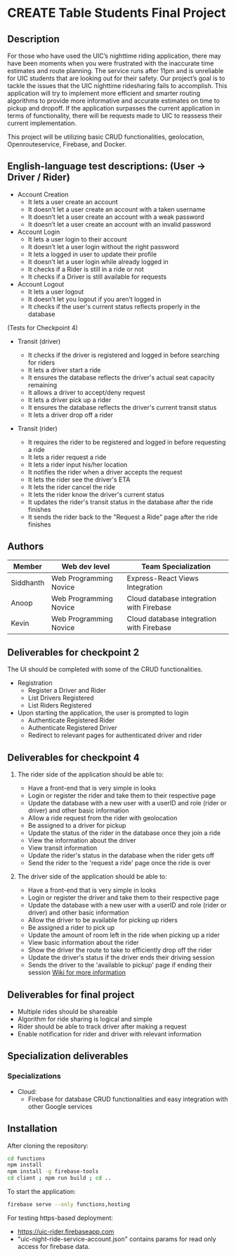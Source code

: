 # CREATE Table Students Final Project

## Description

For those who have used the UIC’s nighttime riding application, there may have been moments when you were frustrated with the inaccurate time estimates and route planning. The service runs after 11pm and is unreliable for UIC students that are looking out for their safety. Our project’s goal is to tackle the issues that the UIC nighttime ridesharing fails to accomplish. This application will try to implement more efficient and smarter routing algorithms to provide more informative and accurate estimates on time to pickup and dropoff. If the application surpasses the current application in terms of functionality, there will be requests made to UIC to reassess their current implementation.

This project will be utilizing basic CRUD functionalities, geolocation, Openrouteservice, Firebase, and Docker.

## English-language test descriptions: (User -> Driver / Rider)

- Account Creation
  - It lets a user create an account
  - It doesn’t let a user create an account with a taken username
  - It doesn’t let a user create an account with a weak password
  - It doesn’t let a user create an account with an invalid password
- Account Login
  - It lets a user login to their account
  - It doesn’t let a user login without the right password
  - It lets a logged in user to update their profile
  - It doesn’t let a user login while already logged in
  - It checks if a Rider is still in a ride or not
  - It checks if a Driver is still available for requests
- Account Logout
  - It lets a user logout
  - It doesn’t let you logout if you aren’t logged in
  - It checks if the user's current status reflects properly in the database
  
(Tests for Checkpoint 4)

- Transit (driver)
  - It checks if the driver is registered and logged in before searching for riders
  - It lets a driver start a ride
  - It ensures the database reflects the driver's actual seat capacity remaining
  - It allows a driver to accept/deny request
  - It lets a driver pick up a rider
  - It ensures the database reflects the driver's current transit status
  - It lets a driver drop off a rider
  
- Transit (rider)
  - It requires the rider to be registered and logged in before requesting a ride
  - It lets a rider request a ride
  - It lets a rider input his/her location
  - It notifies the rider when a driver accepts the request
  - It lets the rider see the driver's ETA
  - It lets the rider cancel the ride
  - It lets the rider know the driver's current status
  - It updates the rider's transit status in the database after the ride finishes
  - It sends the rider back to the "Request a Ride" page after the ride finishes

## Authors

| Member    | Web dev level          | Team Specialization                      |
| --------- | ---------------------- | ---------------------------------------- |
| Siddhanth | Web Programming Novice | Express-React Views Integration          |
| Anoop     | Web Programming Novice | Cloud database integration with Firebase |
| Kevin     | Web Programming Novice | Cloud database integration with Firebase |

## Deliverables for checkpoint 2

The UI should be completed with some of the CRUD functionalities.

- Registration
  - Register a Driver and Rider
  - List Drivers Registered
  - List Riders Registered
- Upon starting the application, the user is prompted to login
  - Authenticate Registered Rider
  - Authenticate Registered Driver
  - Redirect to relevant pages for authenticated driver and rider

## Deliverables for checkpoint 4

1. The rider side of the application should be able to:
   - Have a front-end that is very simple in looks
   - Login or register the rider and take them to their respective page
   - Update the database with a new user with a userID and role (rider or driver) and other basic information
   - Allow a ride request from the rider with geolocation
   - Be assigned to a driver for pickup
   - Update the status of the rider in the database once they join a ride
   - View the information about the driver
   - View transit information
   - Update the rider's status in the database when the rider gets off
   - Send the rider to the 'request a ride' page once the ride is over

2. The driver side of the application should be able to:  
   - Have a front-end that is very simple in looks
   - Login or register the driver and take them to their respective page
   - Update the database with a new user with a userID and role (rider or driver) and other basic information
   - Allow the driver to be available for picking up riders
   - Be assigned a rider to pick up
   - Update the amount of room left in the ride when picking up a rider
   - View basic information about the rider
   - Show the driver the route to take to efficiently drop off the rider
   - Update the driver's status if the driver ends their driving session
   - Sends the driver to the 'available to pickup' page if ending their session
   [Wiki for more information](https://github.com/ckanich-classrooms/final-project-create-table-students/wiki/Discusssions)

## Deliverables for final project

- Multiple rides should be shareable
- Algorithm for ride sharing is logical and simple
- Rider should be able to track driver after making a request
- Enable notification for rider and driver with relevant information

## Specialization deliverables

### Specializations

- Cloud:
  - Firebase for database CRUD functionalities and easy integration with other Google services

## Installation

After cloning the repository:

```sh
cd functions
npm install
npm install -g firebase-tools
cd client ; npm run build ; cd ..
```

To start the application:

```sh
firebase serve --only functions,hosting
```
  
For testing https-based deployment:

- <https://uic-rider.firebaseapp.com>
- "uic-night-ride-service-account.json" contains params for read only access for firebase data.
